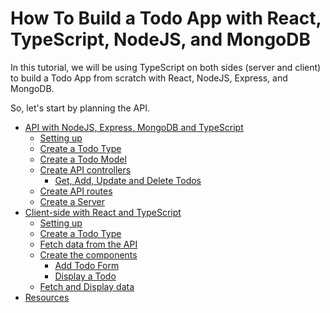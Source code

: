 # How To Build a Todo App with React, TypeScript, NodeJS, and MongoDB

In this tutorial, we will be using TypeScript on both sides (server and client) to build a Todo App from scratch with React, NodeJS, Express, and MongoDB.

So, let's start by planning the API.


- [API with NodeJS, Express, MongoDB and TypeScript](#api-with-nodejs-express-mongodb-and-typescript)
  - [Setting up](#setting-up)
  - [Create a Todo Type](#create-a-todo-type)
  - [Create a Todo Model](#create-a-todo-model)
  - [Create API controllers](#create-api-controllers)
    - [Get, Add, Update and Delete Todos](#get-add-update-and-delete-todos)
  - [Create API routes](#create-api-routes)
  - [Create a Server](#create-a-server)
- [Client-side with React and TypeScript](#client-side-with-react-and-typescript)
  - [Setting up](#setting-up-1)
  - [Create a Todo Type](#create-a-todo-type-1)
  - [Fetch data from the API](#fetch-data-from-the-api)
  - [Create the components](#create-the-components)
    - [Add Todo Form](#add-todo-form)
    - [Display a Todo](#display-a-todo)
  - [Fetch and Display data](#fetch-and-display-data)
- [Resources](#resources)
